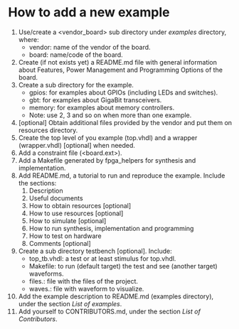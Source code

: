 # How to add a new example
1. Use/create a <vendor_board> sub directory under *examples* directory, where:
   * vendor: name of the vendor of the board.
   * board: name/code of the board.
2. Create (if not exists yet) a README.md file with general information about Features, Power Management and Programming Options of the board.
3. Create a sub directory for the example.
   * gpios: for examples about GPIOs (including LEDs and switches).
   * gbt: for examples about GigaBit transceivers.
   * memory: for examples about memory controllers.
   * Note: use 2, 3 and so on when more than one example.
4. [optional] Obtain additional files provided by the vendor and put them on resources directory.
5. Create the top level of you example (top.vhdl) and a wrapper (wrapper.vhdl) [optional] when needed.
6. Add a constraint file (<board.ext>).
7. Add a Makefile generated by fpga_helpers for synthesis and implementation.
8. Add README.md, a tutorial to run and reproduce the example. Include the sections:
   1. Description
   2. Useful documents
   3. How to obtain resources [optional]
   4. How to use resources [optional]
   5. How to simulate [optional]
   6. How to run synthesis, implementation and programming
   7. How to test on hardware
   8. Comments [optional]
9. Create a sub directory testbench [optional]. Include:
   * top_tb.vhdl: a test or at least stimulus for top.vhdl.
   * Makefile: to run (default target) the test and see (another target) waveforms.
   * files.<ext>: file with the files of the project.
   * waves.<ext>: file with waveform to visualize.
10. Add the example description to README.md (examples directory), under the section *List of examples*.
11. Add yourself to CONTRIBUTORS.md, under the section *List of Contributors*.
